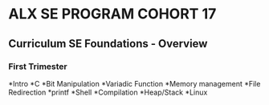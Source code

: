 # ALX SE  PROGRAM COHORT 17

## Curriculum SE Foundations - Overview

### First Trimester

*Intro
*C
*Bit Manipulation
*Variadic Function
*Memory management
*File Redirection
*printf
*Shell
*Compilation
*Heap/Stack
*Linux
